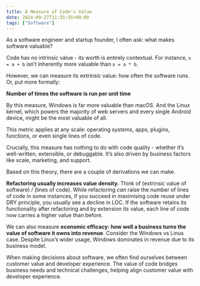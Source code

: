 ```yaml
---
title: A Measure of Code's Value
date: 2024-09-27T11:55:55+09:00
tags: ["Software"]
---
```


As a software engineer and startup founder, I often ask: what makes software valuable?

Code has no intrinsic value - its worth is entirely contextual.
For instance, `x = a + b` isn’t inherently more valuable than `x = a * b`.

However, we can measure its extrinsic value: how often the software runs.
Or, put more formally:

**Number of times the software is run per unit time**

By this measure, Windows is far more valuable than macOS.
And the Linux kernel, which powers the majority of web servers and every single Android device, might be the most valuable of all.

This metric applies at any scale: operating systems, apps, plugins, functions, or even single lines of code.

Crucially, this measure has nothing to do with code quality - whether it’s well-written, extensible, or debuggable.
It’s also driven by business factors like scale, marketing, and support.

Based on this theory, there are a couple of derivations we can make.

**Refactoring usually increases value density.**
Think of (extrinsic value of software) / (lines of code).
While refactoring _can_ raise the number of lines of code in some instances, if you succeed in maximising code reuse under DRY principle, you usually see a decline in LOC.
If the software retains its functionality after refactoring and by extension its value, each line of code now carries a higher value than before.

We can also measure **economic efficacy: how well a business turns the value of software it owns into revenue**. Consider the Windows vs Linus case. Despite Linux’s wider usage, Windows dominates in revenue due to its business model.

When making decisions about software, we often find ourselves between customer value and developer experience.
The value of code bridges business needs and technical challenges, helping align customer value with developer experience.
